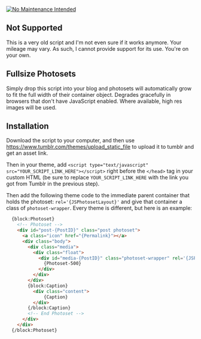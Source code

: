 [![No Maintenance Intended](http://unmaintained.tech/badge.svg)](http://unmaintained.tech/)

Not Supported
-------------
This is a very old script and I'm not even sure if it works anymore. Your mileage may vary. As such, I cannot provide support for its use. You're on your own.


Fullsize Photosets
------------------
Simply drop this script into your blog and photosets will automatically grow to fit the full width of their container object. Degrades gracefully in browsers that don't have JavaScript enabled. Where available, high res images will be used.

Installation
------------

Download the script to your computer, and then use https://www.tumblr.com/themes/upload_static_file to upload it to tumblr and get an asset link.

Then in your theme, add `<script type="text/javascript" src="YOUR_SCRIPT_LINK_HERE"></script>` right before the `</head>` tag in your custom HTML (be sure to replace `YOUR_SCRIPT_LINK_HERE` with the link you got from Tumblr in the previous step).

Then add the following theme code to the immediate parent container that holds the photoset: `rel='{JSPhotosetLayout}'` and give that container a class of `photoset-wrapper`. Every theme is different, but here is an example:
```HTML
  {block:Photoset}
    <!-- Photoset -->
    <div id="post-{PostID}" class="post photoset">
      <a class="icon" href="{Permalink}"></a>
      <div class="body">
        <div class="media">
          <div class="float">                                                                                             
            <div id="media-{PostID}" class="photoset-wrapper" rel='{JSPhotosetLayout}'>
              {Photoset-500}
            </div>
          </div>
        </div>
        {block:Caption}
          <div class="content"> 	 	 	   
              {Caption}
          </div>
        {/block:Caption}
        <!-- End Photoset -->
      </div>
    </div>
  {/block:Photoset}
```

